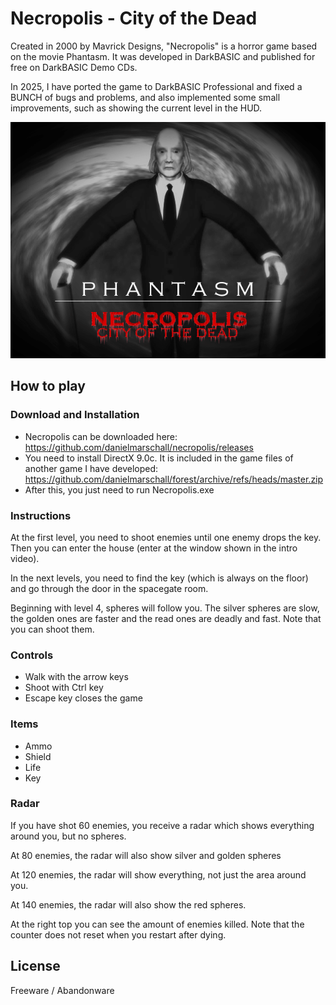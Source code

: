 # Necropolis - City of the Dead

Created in 2000 by Mavrick Designs, "Necropolis" is a horror game based on the movie Phantasm.
It was developed in DarkBASIC and published for free on DarkBASIC Demo CDs.

In 2025, I have ported the game to DarkBASIC Professional and fixed a BUNCH of bugs and problems,
and also implemented some small improvements, such as showing the current level in the HUD.

![Game Title](game-title.png)

## How to play

### Download and Installation

- Necropolis can be downloaded here: https://github.com/danielmarschall/necropolis/releases
- You need to install DirectX 9.0c. It is included in the game files of another game I have developed: https://github.com/danielmarschall/forest/archive/refs/heads/master.zip
- After this, you just need to run Necropolis.exe

### Instructions

At the first level, you need to shoot enemies until one enemy drops the key. Then you can enter the house (enter at the window shown in the intro video).

In the next levels, you need to find the key (which is always on the floor) and go through the door in the spacegate room.

Beginning with level 4, spheres will follow you. The silver spheres are slow, the golden ones are faster and the read ones are deadly and fast. Note that you can shoot them.

### Controls

- Walk with the arrow keys
- Shoot with Ctrl key
- Escape key closes the game

### Items

- Ammo
- Shield
- Life
- Key

### Radar

If you have shot 60 enemies, you receive a radar which shows everything around you, but no spheres.

At 80 enemies, the radar will also show silver and golden spheres

At 120 enemies, the radar will show everything, not just the area around you.

At 140 enemies, the radar will also show the red spheres.

At the right top you can see the amount of enemies killed. Note that the counter does not reset when you restart after dying.

## License

Freeware / Abandonware

